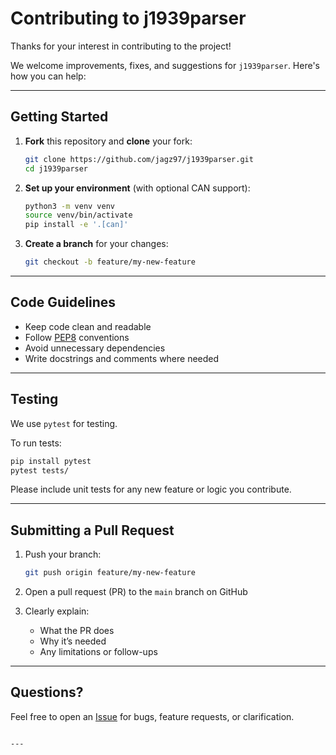 # Contributing to j1939parser

Thanks for your interest in contributing to the project!

We welcome improvements, fixes, and suggestions for `j1939parser`. Here's how you can help:

---

## Getting Started

1. **Fork** this repository and **clone** your fork:
   ```bash
   git clone https://github.com/jagz97/j1939parser.git
   cd j1939parser
   ```

2. **Set up your environment** (with optional CAN support):
   ```bash
   python3 -m venv venv
   source venv/bin/activate
   pip install -e '.[can]'
   ```

3. **Create a branch** for your changes:
   ```bash
   git checkout -b feature/my-new-feature
   ```

---

## Code Guidelines

- Keep code clean and readable
- Follow [PEP8](https://pep8.org/) conventions
- Avoid unnecessary dependencies
- Write docstrings and comments where needed

---

## Testing

We use `pytest` for testing.

To run tests:

```bash
pip install pytest
pytest tests/
```

Please include unit tests for any new feature or logic you contribute.

---

## Submitting a Pull Request

1. Push your branch:
   ```bash
   git push origin feature/my-new-feature
   ```

2. Open a pull request (PR) to the `main` branch on GitHub

3. Clearly explain:
   - What the PR does
   - Why it’s needed
   - Any limitations or follow-ups

---

## Questions?

Feel free to open an [Issue](https://github.com/jagz97/j1939parser/issues) for bugs, feature requests, or clarification.
```

---